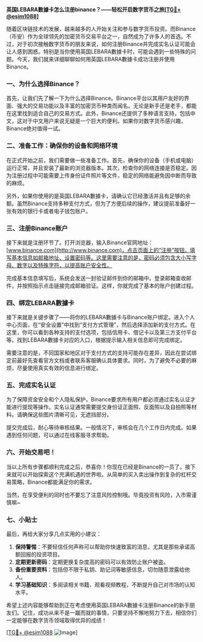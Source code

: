 **英国LEBARA數據卡怎么注册binance？——轻松开启数字货币之旅[[TG💪+ @esim1088](https://t.me/s/esim1088)]**

随着区块链技术的发展，越来越多的人开始关注和参与数字货币投资。而Binance（币安）作为全球领先的加密货币交易平台之一，自然成为了许多人的首选。不过，对于初次接触数字货币的朋友来说，如何注册Binance并完成实名认证可能会让人感到困惑。特别是当你使用英国LEBARA數據卡时，可能会遇到一些特殊的问题。今天，我们就来详细聊聊如何用英国LEBARA數據卡成功注册并使用Binance。

### 一、为什么选择Binance？

首先，让我们先了解一下为什么选择Binance。Binance平台以其用户友好的界面、强大的交易功能以及丰富的加密货币种类而闻名。无论是新手还是老手，都能在这里找到适合自己的交易方式。此外，Binance还提供了多种语言支持，包括中文，这对于中文用户来说无疑是一个巨大的便利。如果你对数字货币感兴趣，Binance绝对值得一试。

### 二、准备工作：确保你的设备和网络环境

在正式开始之前，我们需要做一些准备工作。首先，确保你的设备（手机或电脑）运行正常，并且安装了最新的浏览器版本。其次，检查你的网络连接是否稳定。因为注册过程中可能需要上传身份证件照片等文件，稳定的网络能避免因中断而导致的麻烦。

另外，如果你使用的是英国LEBARA數據卡，请确认它已经激活并且有足够的余额。虽然Binance支持多种支付方式，但为了方便后续的操作，建议提前准备好一张有效的银行卡或者电子钱包账户。

### 三、注册Binance账户

接下来就是注册环节了。打开浏览器，输入Binance官网地址：[www.binance.com](http://www.binance.com)，点击页面上的“注册”按钮。填写基本信息如邮箱地址、设置密码等。这里需要注意的是，密码必须包含大小写字母、数字以及特殊字符，以提高账户安全性。

完成基本信息填写后，系统会发送一封验证邮件到你的邮箱中。登录邮箱查收邮件，并按照指示点击链接完成邮箱验证。这样，你就完成了基本的账户创建过程。

### 四、绑定LEBARA數據卡

接下来就是关键步骤了——将你的LEBARA數據卡与Binance账户绑定。进入个人中心页面，在“安全设置”中找到“支付方式管理”，然后选择添加新的支付方式。在这里，你可以看到各种支持的支付选项，包括信用卡、借记卡以及第三方支付平台等。找到LEBARA數據卡对应的入口，根据提示输入相关信息即可完成绑定。

需要注意的是，不同国家和地区对于支付方式的支持可能存在差异，因此在尝试绑定前最好先查看官方文档或者联系客服确认具体要求。同时，为了避免不必要的麻烦，尽量使用真实有效的信息进行绑定。

### 五、完成实名认证

为了保障资金安全和个人隐私保护，Binance要求所有用户都必须通过实名认证才能进行提现等操作。实名认证通常需要提交身份证正面照、反面照以及自拍照等材料。请确保这些图片清晰可见，无遮挡部分。

提交完成后，耐心等待审核结果。一般情况下，审核会在几个工作日内完成。如果遇到任何问题，可以通过在线客服寻求帮助。

### 六、开始交易吧！

当以上所有步骤都顺利完成之后，恭喜你！你现在已经是Binance的一员了。接下来就可以开始探索这个充满机遇的世界啦。从简单的买入卖出操作到复杂的杠杆交易策略，Binance都能满足你的需求。

当然，在享受便利的同时也不要忘了注意风险控制哦。毕竟投资有风险，入市需谨慎嘛~

### 七、小贴士

最后，再给大家分享几点实用的小建议：

1. **保持警惕**：不要轻信任何声称可以帮助你快速致富的消息，尤其是那些承诺高额回报的投资项目。
2. **定期更新密码**：定期更换复杂度高的密码可以有效防止账户被盗。
3. **备份重要资料**：包括但不限于私钥、助记词等敏感信息，切勿随意泄露给他人。
4. **学习基础知识**：多阅读相关书籍、观看视频教程，不断提升自己对市场的认知水平。

希望上述内容能够帮助到正在考虑使用英国LEBARA數據卡注册Binance的新手朋友们。记住，成功从来不是一蹴而就的事情，只要坚持不懈地努力下去，相信你们一定能够在数字货币领域取得优异的成绩！

[[TG💪+ @esim1088](https://t.me/s/esim1088) ![Image](https://i.postimg.cc/4NQfJmqS/Snipaste-2025-05-13-00-14-12.png)]